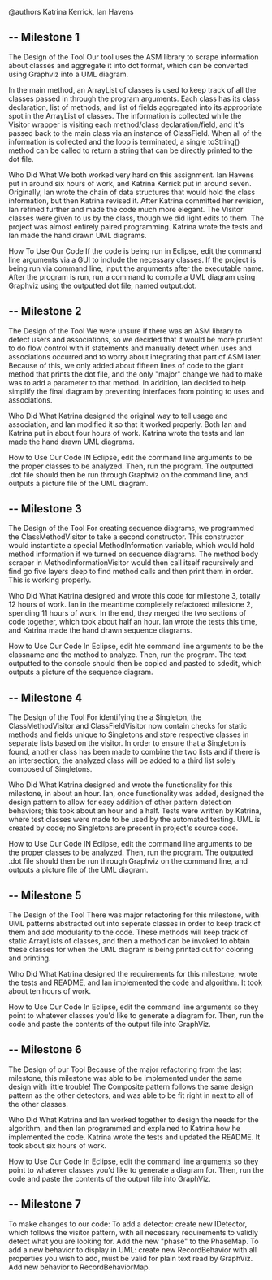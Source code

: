 @authors Katrina Kerrick, Ian Havens

--
Milestone 1
--

The Design of the Tool
Our tool uses the ASM library to scrape information about classes and aggregate it into dot format, which can be converted using Graphviz into a UML diagram.

In the main method, an ArrayList of classes is used to keep track of all the classes passed in through the program arguments. Each class has its class declaration, list of methods, and list of fields aggregated into its appropriate spot in the ArrayList of classes. The information is collected while the Visitor wrapper is visiting each method/class declaration/field, and it's passed back to the main class via an instance of ClassField. When all of the information is collected and the loop is terminated, a single toString() method can be called to return a string that can be directly printed to the dot file.

Who Did What
We both worked very hard on this assignment. Ian Havens put in around six hours of work, and Katrina Kerrick put in around seven. Originally, Ian wrote the chain of data structures that would hold the class information, but then Katrina revised it. After Katrina committed her revision, Ian refined further and made the code much more elegant. The Visitor classes were given to us by the class, though we did light edits to them. The project was almost entirely paired programming. Katrina wrote the tests and Ian made the hand drawn UML diagrams.

How To Use Our Code
If the code is being run in Eclipse, edit the command line arguments via a GUI to include the necessary classes. If the project is being run via command line, input the arguments after the executable name. After the program is run, run a command to compile a UML diagram using Graphviz using the outputted dot file, named output.dot.

--
Milestone 2
--

The Design of the Tool
We were unsure if there was an ASM library to detect users and associations, so we decided that it would be more prudent to do flow control with if statements and manually detect when uses and associations occurred and to worry about integrating that part of ASM later. Because of this, we only added about fifteen lines of code to the giant method that prints the dot file, and the only "major" change we had to make was to add a parameter to that method. In addition, Ian decided to help simplify the final diagram by preventing interfaces from pointing to uses and associations.

Who Did What
Katrina designed the original way to tell usage and association, and Ian modified it so that it worked properly. Both Ian and Katrina put in about four hours of work. Katrina wrote the tests and Ian made the hand drawn UML diagrams.

How to Use Our Code
IN Eclipse, edit the command line arguments to be the proper classes to be analyzed. Then, run the program. The outputted .dot file should then be run through Graphviz on the command line, and outputs a picture file of the UML diagram.

--
Milestone 3
--

The Design of the Tool
For creating sequence diagrams, we programmed the ClassMethodVisitor to take a second constructor. This constructor would instantiate a special MethodInformation variable, which would hold method information if we turned on sequence diagrams. The method body scraper in MethodInformationVisitor would then call itself recursively and find go five layers deep to find method calls and then print them in order. This is working properly.

Who Did What
Katrina designed and wrote this code for milestone 3, totally 12 hours of work. Ian in the meantime completely refactored milestone 2, spending 11 hours of work. In the end, they merged the two sections of code together, which took about half an hour. Ian wrote the tests this time, and Katrina made the hand drawn sequence diagrams.

How to Use Our Code
In Eclipse, edit hte command line arguments to be the classname and the method to analyze. Then, run the program. The text outputted to the console should then be copied and pasted to sdedit, which outputs a picture of the sequence diagram.

--
Milestone 4
--

The Design of the Tool
For identifying the a Singleton, the ClassMethodVisitor and ClassFieldVisitor now contain checks for static methods and fields unique to Singletons and store respective classes in separate lists based on the visitor. In order to ensure that a Singleton is found, another class has been made to combine the two lists and if there is an intersection, the analyzed class will be added to a third list solely composed of Singletons. 

Who Did What
Katrina designed and wrote the functionality for this milestone, in about an hour. Ian, once functionality was added, designed the design pattern to allow for easy addition of other pattern detection behaviors; this took about an hour and a half. Tests were written by Katrina, where test classes were made to be used by the automated testing. UML is created by code; no Singletons are present in project's source code.

How to Use Our Code
IN Eclipse, edit the command line arguments to be the proper classes to be analyzed. Then, run the program. The outputted .dot file should then be run through Graphviz on the command line, and outputs a picture file of the UML diagram.

--
Milestone 5
--

The Design of the Tool
There was major refactoring for this milestone, with UML patterns abstracted out into seperate classes in order to keep track of them and add modularity to the code. These methods will keep track of static ArrayLists of classes, and then a method can be invoked to obtain these classes for when the UML diagram is being printed out for coloring and printing.

Who Did What
Katrina designed the requirements for this milestone, wrote the tests and README, and Ian implemented the code and algorithm. It took about ten hours of work.

How to Use Our Code
In Eclipse, edit the command line arguments so they point to whatever classes you'd like to generate a diagram for. Then, run the code and paste the contents of the output file into GraphViz.

--
Milestone 6
--

The Design of our Tool
Because of the major refactoring from the last milestone, this milestone was able to be implemented under the same design with little trouble! The Composite pattern follows the same design pattern as the other detectors, and was able to be fit right in next to all of the other classes.

Who Did What
Katrina and Ian worked together to design the needs for the algorithm, and then Ian programmed and explained to Katrina how he implemented the code. Katrina wrote the tests and updated the README. It took about six hours of work.

How to Use Our Code
In Eclipse, edit the command line arguments so they point to whatever classes you'd like to generate a diagram for. Then, run the code and paste the contents of the output file into GraphViz.

--
Milestone 7
--
To make changes to our code:
To add a detector: create new IDetector, which follows the visitor pattern, with all necessary requirements to validly detect what you are looking for. Add the new "phase" to the PhaseMap.
To add a new behavior to display in UML:  create new RecordBehavior with all properties you wish to add, must be valid for plain text read by GraphViz. Add new behavior to RecordBehaviorMap.
